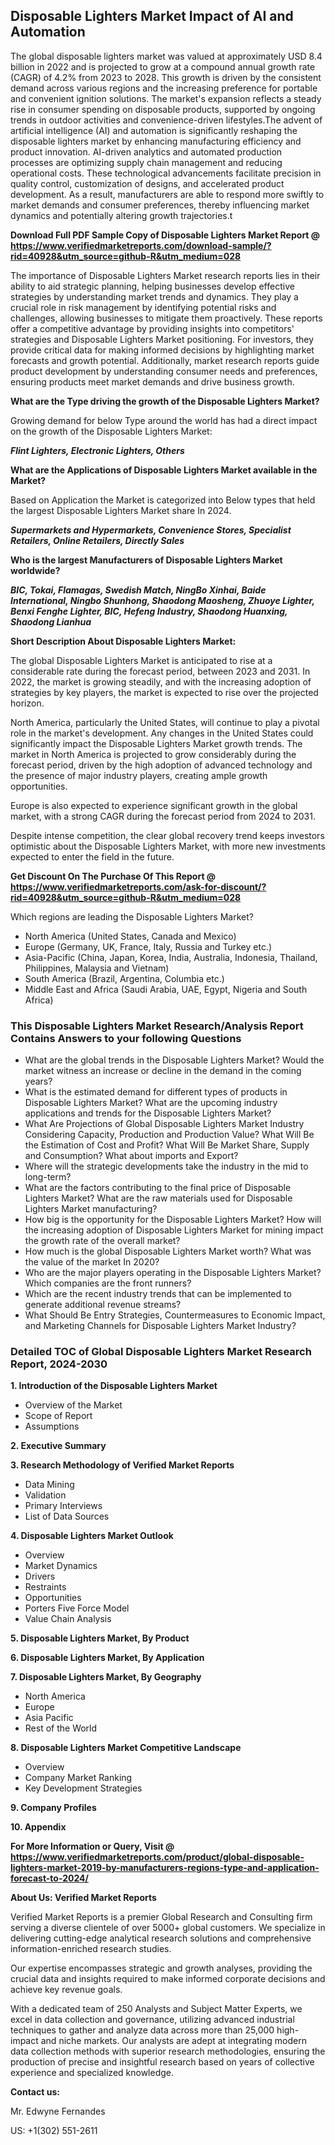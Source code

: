 <h2>Disposable Lighters Market Impact of AI and Automation</h2>The global disposable lighters market was valued at approximately USD 8.4 billion in 2022 and is projected to grow at a compound annual growth rate (CAGR) of 4.2% from 2023 to 2028. This growth is driven by the consistent demand across various regions and the increasing preference for portable and convenient ignition solutions. The market's expansion reflects a steady rise in consumer spending on disposable products, supported by ongoing trends in outdoor activities and convenience-driven lifestyles.The advent of artificial intelligence (AI) and automation is significantly reshaping the disposable lighters market by enhancing manufacturing efficiency and product innovation. AI-driven analytics and automated production processes are optimizing supply chain management and reducing operational costs. These technological advancements facilitate precision in quality control, customization of designs, and accelerated product development. As a result, manufacturers are able to respond more swiftly to market demands and consumer preferences, thereby influencing market dynamics and potentially altering growth trajectories.t</p><p id="" class=""><strong>Download Full PDF Sample Copy of Disposable Lighters Market Report @ <a href="https://www.verifiedmarketreports.com/download-sample/?rid=40928&utm_source=github-R&utm_medium=028" target="_blank">https://www.verifiedmarketreports.com/download-sample/?rid=40928&utm_source=github-R&utm_medium=028</a></strong></p><p>The importance of&nbsp;Disposable Lighters Market research reports lies in their ability to aid strategic planning, helping businesses develop effective strategies by understanding market trends and dynamics. They play a crucial role in risk management by identifying potential risks and challenges, allowing businesses to mitigate them proactively. These reports offer a competitive advantage by providing insights into competitors' strategies and Disposable Lighters Market positioning. For investors, they provide critical data for making informed decisions by highlighting market forecasts and growth potential. Additionally, market research reports guide product development by understanding consumer needs and preferences, ensuring products meet market demands and drive business growth.</p><p><strong>What are the&nbsp;Type driving the growth of the Disposable Lighters Market?</strong></p><p id="" class="">Growing demand for below Type around the world has had a direct impact on the growth of the Disposable Lighters Market:</p><em><strong>Flint Lighters, Electronic Lighters, Others</strong></em></p><strong>What are the&nbsp;Applications&nbsp;of Disposable Lighters Market available in the Market?</strong></p><p id="" class="">Based on Application the Market is categorized into Below types that held the largest Disposable Lighters Market share In 2024.</p><em><strong>Supermarkets and Hypermarkets, Convenience Stores, Specialist Retailers, Online Retailers, Directly Sales</strong></em></p><strong>Who is the largest Manufacturers of Disposable Lighters Market worldwide?</strong></p><p><em><strong>BIC, Tokai, Flamagas, Swedish Match, NingBo Xinhai, Baide International, Ningbo Shunhong, Shaodong Maosheng, Zhuoye Lighter, Benxi Fenghe Lighter, BIC, Hefeng Industry, Shaodong Huanxing, Shaodong Lianhua</strong></em></p><p id="" class=""><strong>Short Description About Disposable Lighters Market:</strong></p><p>The global Disposable Lighters Market is anticipated to rise at a considerable rate during the forecast period, between 2023 and 2031. In 2022, the market is growing steadily, and with the increasing adoption of strategies by key players, the market is expected to rise over the projected horizon.</p><p>North America, particularly the United States, will continue to play a pivotal role in the market's development. Any changes in the United States could significantly impact the Disposable Lighters Market growth trends. The market in North America is projected to grow considerably during the forecast period, driven by the high adoption of advanced technology and the presence of major industry players, creating ample growth opportunities.</p><p>Europe is also expected to experience significant growth in the global market, with a strong CAGR during the forecast period from 2024 to 2031.</p><p>Despite intense competition, the clear global recovery trend keeps investors optimistic about the Disposable Lighters Market, with more new investments expected to enter the field in the future.</p><p id="" class=""><strong>Get Discount On The Purchase Of This Report @ <a href="https://www.verifiedmarketreports.com/ask-for-discount/?rid=40928&utm_source=github-R&utm_medium=028" target="_blank">https://www.verifiedmarketreports.com/ask-for-discount/?rid=40928&utm_source=github-R&utm_medium=028</a></strong></p>Which regions are leading the Disposable Lighters Market?</p><ul><li>North America (United States, Canada and Mexico)</li><li>Europe (Germany, UK, France, Italy, Russia and Turkey etc.)</li><li>Asia-Pacific (China, Japan, Korea, India, Australia, Indonesia, Thailand, Philippines, Malaysia and Vietnam)</li><li>South America (Brazil, Argentina, Columbia etc.)</li><li>Middle East and Africa (Saudi Arabia, UAE, Egypt, Nigeria and South Africa)</li></ul><h3 id="" class="">This Disposable Lighters Market Research/Analysis Report Contains Answers to your following Questions</h3><ul><li>What are the global trends in the Disposable Lighters Market? Would the market witness an increase or decline in the demand in the coming years?</li><li>What is the estimated demand for different types of products in Disposable Lighters Market? What are the upcoming industry applications and trends for the Disposable Lighters Market?</li><li>What Are Projections of Global Disposable Lighters Market Industry Considering Capacity, Production and Production Value? What Will Be the Estimation of Cost and Profit? What Will Be Market Share, Supply and Consumption? What about imports and Export?</li><li>Where will the strategic developments take the industry in the mid to long-term?</li><li>What are the factors contributing to the final price of Disposable Lighters Market? What are the raw materials used for Disposable Lighters Market manufacturing?</li><li>How big is the opportunity for the Disposable Lighters Market? How will the increasing adoption of Disposable Lighters Market for mining impact the growth rate of the overall market?</li><li>How much is the global Disposable Lighters Market worth? What was the value of the market In 2020?</li><li>Who are the major players operating in the Disposable Lighters Market? Which companies are the front runners?</li><li>Which are the recent industry trends that can be implemented to generate additional revenue streams?</li><li>What Should Be Entry Strategies, Countermeasures to Economic Impact, and Marketing Channels for Disposable Lighters Market Industry?</li></ul><h3 id="" class="">Detailed TOC of Global Disposable Lighters Market Research Report, 2024-2030</h3><p id="" class=""><strong>1. Introduction of the Disposable Lighters Market</strong></p><ul><li>Overview of the Market</li><li>Scope of Report</li><li>Assumptions</li></ul><p id="" class=""><strong>2. Executive Summary</strong></p><p id="" class=""><strong>3. Research Methodology of Verified Market Reports</strong></p><ul><li>Data Mining</li><li>Validation</li><li>Primary Interviews</li><li>List of Data Sources</li></ul><p id="" class=""><strong>4. Disposable Lighters Market Outlook</strong></p><ul><li>Overview</li><li>Market Dynamics</li><li>Drivers</li><li>Restraints</li><li>Opportunities</li><li>Porters Five Force Model</li><li>Value Chain Analysis</li></ul><p id="" class=""><strong>5. Disposable Lighters Market, By Product</strong></p><p id="" class=""><strong>6. Disposable Lighters Market, By Application</strong></p><p id="" class=""><strong>7. Disposable Lighters Market, By Geography</strong></p><ul><li>North America</li><li>Europe</li><li>Asia Pacific</li><li>Rest of the World</li></ul><p id="" class=""><strong>8. Disposable Lighters Market Competitive Landscape</strong></p><ul><li>Overview</li><li>Company Market Ranking</li><li>Key Development Strategies</li></ul><p id="" class=""><strong>9. Company Profiles</strong></p><p id="" class=""><strong>10. Appendix</strong></p><p id="" class=""><strong>For More Information or Query, Visit @ <a href="https://www.verifiedmarketreports.com/product/global-disposable-lighters-market-2019-by-manufacturers-regions-type-and-application-forecast-to-2024/" target="_blank">https://www.verifiedmarketreports.com/product/global-disposable-lighters-market-2019-by-manufacturers-regions-type-and-application-forecast-to-2024/</a></strong></p><p id="" class=""><strong>About Us: Verified Market Reports</strong></p><p id="" class="">Verified Market Reports is a premier Global Research and Consulting firm serving a diverse clientele of over 5000+ global customers. We specialize in delivering cutting-edge analytical research solutions and comprehensive information-enriched research studies.</p><p id="" class="">Our expertise encompasses strategic and growth analyses, providing the crucial data and insights required to make informed corporate decisions and achieve key revenue goals.</p><p id="" class="">With a dedicated team of 250 Analysts and Subject Matter Experts, we excel in data collection and governance, utilizing advanced industrial techniques to gather and analyze data across more than 25,000 high-impact and niche markets. Our analysts are adept at integrating modern data collection methods with superior research methodologies, ensuring the production of precise and insightful research based on years of collective experience and specialized knowledge.</p><p id="" class=""><strong>Contact us:</strong></p><p id="" class="">Mr. Edwyne Fernandes</p><p id="" class="">US: +1(302) 551-2611</p>
